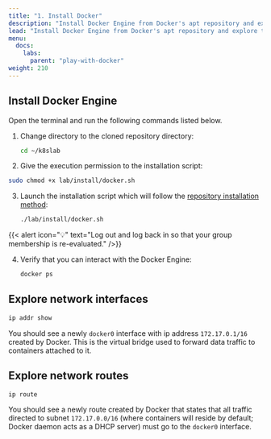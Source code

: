 ```yaml
---
title: "1. Install Docker"
description: "Install Docker Engine from Docker's apt repository and explore the Docker host."
lead: "Install Docker Engine from Docker's apt repository and explore the Docker host."
menu:
  docs:
    labs:
      parent: "play-with-docker"
weight: 210
---
```


## Install Docker Engine

Open the terminal and run the following commands listed below.

1. Change directory to the cloned repository directory:

    ```sh
    cd ~/k8slab
    ```

2. Give the execution permission to the installation script:

  ```sh
  sudo chmod +x lab/install/docker.sh
  ```

3. Launch the installation script which will follow the [repository installation method](https://docs.docker.com/engine/install/ubuntu/#install-using-the-repository):

    ```sh
    ./lab/install/docker.sh
    ```

{{< alert icon="💡" text="Log out and log back in so that your group membership is re-evaluated." />}}

4. Verify that you can interact with the Docker Engine:

    ```sh
    docker ps
    ```

## Explore network interfaces

```sh
ip addr show
```

You should see a newly `docker0` interface with ip address `172.17.0.1/16` created by Docker. This is the virtual bridge used to forward data traffic to containers attached to it.

## Explore network routes

```sh
ip route
```

You should see a newly route created by Docker that states that all traffic directed to subnet `172.17.0.0/16` (where containers will reside by default; Docker daemon acts as a DHCP server) must go to the `docker0` interface.
